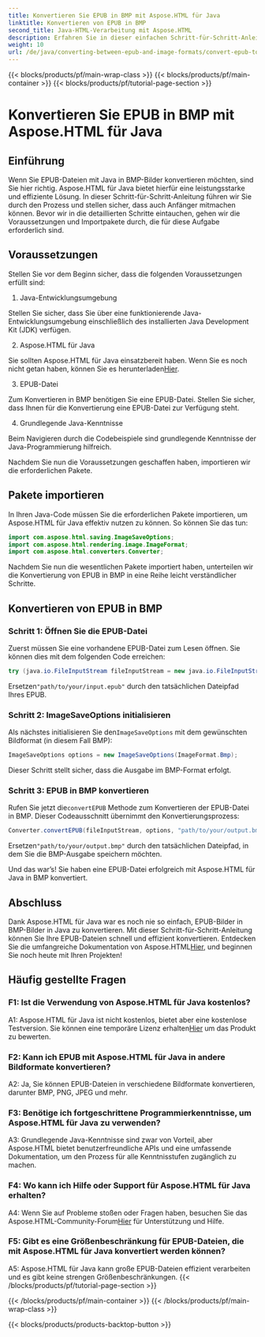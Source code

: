 ```yaml
---
title: Konvertieren Sie EPUB in BMP mit Aspose.HTML für Java
linktitle: Konvertieren von EPUB in BMP
second_title: Java-HTML-Verarbeitung mit Aspose.HTML
description: Erfahren Sie in dieser einfachen Schritt-für-Schritt-Anleitung, wie Sie mit Aspose.HTML für Java EPUB-Dateien in BMP-Bilder konvertieren.
weight: 10
url: /de/java/converting-between-epub-and-image-formats/convert-epub-to-bmp/
---
```


{{< blocks/products/pf/main-wrap-class >}}
{{< blocks/products/pf/main-container >}}
{{< blocks/products/pf/tutorial-page-section >}}

# Konvertieren Sie EPUB in BMP mit Aspose.HTML für Java

## Einführung

Wenn Sie EPUB-Dateien mit Java in BMP-Bilder konvertieren möchten, sind Sie hier richtig. Aspose.HTML für Java bietet hierfür eine leistungsstarke und effiziente Lösung. In dieser Schritt-für-Schritt-Anleitung führen wir Sie durch den Prozess und stellen sicher, dass auch Anfänger mitmachen können. Bevor wir in die detaillierten Schritte eintauchen, gehen wir die Voraussetzungen und Importpakete durch, die für diese Aufgabe erforderlich sind.

## Voraussetzungen

Stellen Sie vor dem Beginn sicher, dass die folgenden Voraussetzungen erfüllt sind:

1. Java-Entwicklungsumgebung

Stellen Sie sicher, dass Sie über eine funktionierende Java-Entwicklungsumgebung einschließlich des installierten Java Development Kit (JDK) verfügen.

2. Aspose.HTML für Java

 Sie sollten Aspose.HTML für Java einsatzbereit haben. Wenn Sie es noch nicht getan haben, können Sie es herunterladen[Hier](https://releases.aspose.com/html/java/).

3. EPUB-Datei

Zum Konvertieren in BMP benötigen Sie eine EPUB-Datei. Stellen Sie sicher, dass Ihnen für die Konvertierung eine EPUB-Datei zur Verfügung steht.

4. Grundlegende Java-Kenntnisse

Beim Navigieren durch die Codebeispiele sind grundlegende Kenntnisse der Java-Programmierung hilfreich.

Nachdem Sie nun die Voraussetzungen geschaffen haben, importieren wir die erforderlichen Pakete.

## Pakete importieren

In Ihren Java-Code müssen Sie die erforderlichen Pakete importieren, um Aspose.HTML für Java effektiv nutzen zu können. So können Sie das tun:

```java
import com.aspose.html.saving.ImageSaveOptions;
import com.aspose.html.rendering.image.ImageFormat;
import com.aspose.html.converters.Converter;
```

Nachdem Sie nun die wesentlichen Pakete importiert haben, unterteilen wir die Konvertierung von EPUB in BMP in eine Reihe leicht verständlicher Schritte.

## Konvertieren von EPUB in BMP

### Schritt 1: Öffnen Sie die EPUB-Datei

Zuerst müssen Sie eine vorhandene EPUB-Datei zum Lesen öffnen. Sie können dies mit dem folgenden Code erreichen:

```java
try (java.io.FileInputStream fileInputStream = new java.io.FileInputStream("path/to/your/input.epub")) {
```

 Ersetzen`"path/to/your/input.epub"` durch den tatsächlichen Dateipfad Ihres EPUB.

### Schritt 2: ImageSaveOptions initialisieren

 Als nächstes initialisieren Sie den`ImageSaveOptions` mit dem gewünschten Bildformat (in diesem Fall BMP):

```java
ImageSaveOptions options = new ImageSaveOptions(ImageFormat.Bmp);
```

Dieser Schritt stellt sicher, dass die Ausgabe im BMP-Format erfolgt.

### Schritt 3: EPUB in BMP konvertieren

 Rufen Sie jetzt die`convertEPUB` Methode zum Konvertieren der EPUB-Datei in BMP. Dieser Codeausschnitt übernimmt den Konvertierungsprozess:

```java
Converter.convertEPUB(fileInputStream, options, "path/to/your/output.bmp");
```

 Ersetzen`"path/to/your/output.bmp"` durch den tatsächlichen Dateipfad, in dem Sie die BMP-Ausgabe speichern möchten.

Und das war’s! Sie haben eine EPUB-Datei erfolgreich mit Aspose.HTML für Java in BMP konvertiert.

## Abschluss

 Dank Aspose.HTML für Java war es noch nie so einfach, EPUB-Bilder in BMP-Bilder in Java zu konvertieren. Mit dieser Schritt-für-Schritt-Anleitung können Sie Ihre EPUB-Dateien schnell und effizient konvertieren. Entdecken Sie die umfangreiche Dokumentation von Aspose.HTML[Hier](https://reference.aspose.com/html/java/), und beginnen Sie noch heute mit Ihren Projekten!

## Häufig gestellte Fragen

### F1: Ist die Verwendung von Aspose.HTML für Java kostenlos?

 A1: Aspose.HTML für Java ist nicht kostenlos, bietet aber eine kostenlose Testversion. Sie können eine temporäre Lizenz erhalten[Hier](https://purchase.aspose.com/temporary-license/) um das Produkt zu bewerten.

### F2: Kann ich EPUB mit Aspose.HTML für Java in andere Bildformate konvertieren?

A2: Ja, Sie können EPUB-Dateien in verschiedene Bildformate konvertieren, darunter BMP, PNG, JPEG und mehr.

### F3: Benötige ich fortgeschrittene Programmierkenntnisse, um Aspose.HTML für Java zu verwenden?

A3: Grundlegende Java-Kenntnisse sind zwar von Vorteil, aber Aspose.HTML bietet benutzerfreundliche APIs und eine umfassende Dokumentation, um den Prozess für alle Kenntnisstufen zugänglich zu machen.

### F4: Wo kann ich Hilfe oder Support für Aspose.HTML für Java erhalten?

 A4: Wenn Sie auf Probleme stoßen oder Fragen haben, besuchen Sie das Aspose.HTML-Community-Forum[Hier](https://forum.aspose.com/) für Unterstützung und Hilfe.

### F5: Gibt es eine Größenbeschränkung für EPUB-Dateien, die mit Aspose.HTML für Java konvertiert werden können?

A5: Aspose.HTML für Java kann große EPUB-Dateien effizient verarbeiten und es gibt keine strengen Größenbeschränkungen.
{{< /blocks/products/pf/tutorial-page-section >}}

{{< /blocks/products/pf/main-container >}}
{{< /blocks/products/pf/main-wrap-class >}}

{{< blocks/products/products-backtop-button >}}
